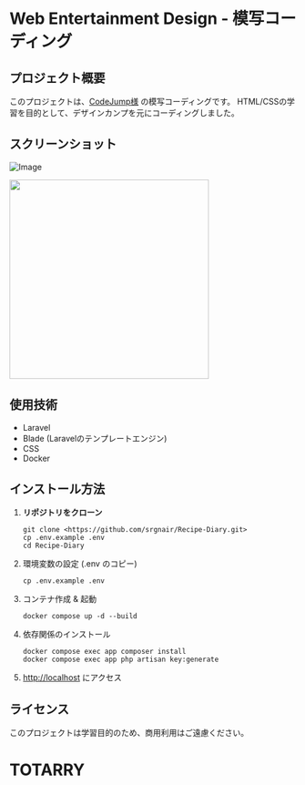 # Web Entertainment Design - 模写コーディング

## プロジェクト概要

このプロジェクトは、[CodeJump様](https://www.codejump.com/) の模写コーディングです。
HTML/CSSの学習を目的として、デザインカンプを元にコーディングしました。

## スクリーンショット

![Image](https://github.com/user-attachments/assets/d0beaa27-ec8a-4e54-be47-b06d5b388109)

<img src="https://github.com/user-attachments/assets/4ff632d0-8f16-4295-a2c7-d87b1e22bfda" width="350px">

## 使用技術

- Laravel
- Blade (Laravelのテンプレートエンジン)
- CSS
- Docker

## インストール方法

1. **リポジトリをクローン**
    
    ```
    git clone <https://github.com/srgnair/Recipe-Diary.git>
    cp .env.example .env
    cd Recipe-Diary
    
    ```
    
2. 環境変数の設定 (.env のコピー)
    
    ```
    cp .env.example .env
    
    ```
    
3. コンテナ作成 & 起動
    
    ```
    docker compose up -d --build
    
    ```
    
4. 依存関係のインストール
    
    ```
    docker compose exec app composer install
    docker compose exec app php artisan key:generate
    
    ```
    
5. [http://localhost](http://localhost/) にアクセス

## ライセンス

このプロジェクトは学習目的のため、商用利用はご遠慮ください。
# TOTARRY
